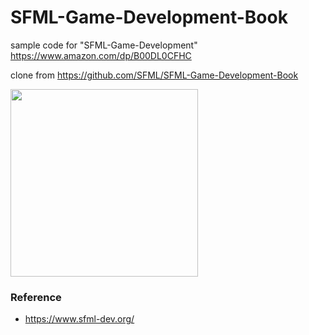 SFML-Game-Development-Book
===============

sample code for "SFML-Game-Development"
https://www.amazon.com/dp/B00DL0CFHC

clone from
 https://github.com/SFML/SFML-Game-Development-Book

<image src="https://github.com/ohwada/SFML-Game-Development-Book/blob/master/images/bookcover.jpg" width="300" /><br/>

### Reference <br/>
- https://www.sfml-dev.org/

